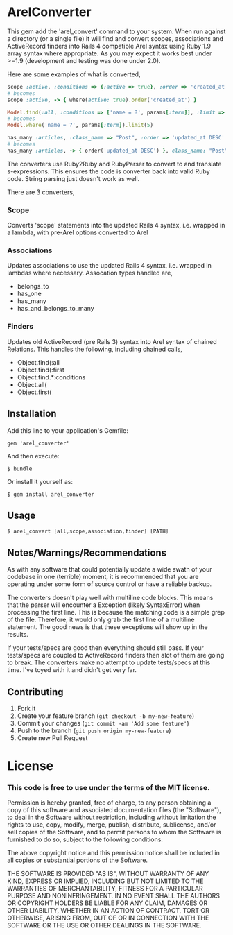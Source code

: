 # ArelConverter

This gem add the 'arel_convert' command to your system. When run against
a directory (or a single file) it will find and convert scopes,
associations and ActiveRecord finders into Rails 4 compatible Arel
syntax using Ruby 1.9 array syntax where appropriate. As you may expect
it works best under >=1.9 (development and testing was done under 2.0).

Here are some examples of what is converted,

```ruby
scope :active, :conditions => {:active => true}, :order => 'created_at'
# becomes
scope :active, -> { where(active: true).order('created_at') }

Model.find(:all, :conditions => ['name = ?', params[:term]], :limit => 5)
# becomes
Model.where('name = ?', params[:term]).limit(5)

has_many :articles, :class_name => "Post", :order => 'updated_at DESC'
# becomes
has_many :articles, -> { order('updated_at DESC') }, class_name: "Post"
```

The converters use Ruby2Ruby and RubyParser to convert to and translate
s-expressions. This ensures the code is converter back into valid Ruby
code. String parsing just doesn't work as well.

There are 3 converters,

### Scope

Converts 'scope' statements into the updated Rails 4 syntax, i.e.
wrapped in a lambda, with pre-Arel options converted to Arel

### Associations

Updates associations to use the updated Rails 4 syntax, i.e. wrapped in
lambdas where necessary. Assocation types handled are,

* belongs_to
* has_one
* has_many
* has_and_belongs_to_many

### Finders

Updates old ActiveRecord (pre Rails 3) syntax into Arel syntax of
chained Relations. This handles the following, including chained calls,

* Object.find(:all
* Object.find(:first
* Object.find.*:conditions
* Object.all(
* Object.first(


## Installation

Add this line to your application's Gemfile:

    gem 'arel_converter'

And then execute:

    $ bundle

Or install it yourself as:

    $ gem install arel_converter

## Usage

    $ arel_convert [all,scope,association,finder] [PATH]

## Notes/Warnings/Recommendations

As with any software that could potentially update a wide swath of your
codebase in one (terrible) moment, it is recommended that you are
operating under some form of source control or have a reliable backup.

The converters doesn't play well with multiline code blocks. This means
that the parser will encounter a Exception (likely SyntaxError) when
processing the first line. This is because the matching code is a simple
grep of the file. Therefore, it would only grab the first line of a
multiline statement. The good news is that these exceptions will show up
in the results.

If your tests/specs are good then everything should still pass. If your
tests/specs are coupled to ActiveRecord finders then alot of them are
going to break. The converters make no attempt to update tests/specs at
this time. I've toyed with it and didn't get very far.


## Contributing

1. Fork it
2. Create your feature branch (`git checkout -b my-new-feature`)
3. Commit your changes (`git commit -am 'Add some feature'`)
4. Push to the branch (`git push origin my-new-feature`)
5. Create new Pull Request

# License

### This code is free to use under the terms of the MIT license.

Permission is hereby granted, free of charge, to any person obtaining
a copy of this software and associated documentation files (the
"Software"), to deal in the Software without restriction, including
without limitation the rights to use, copy, modify, merge, publish,
distribute, sublicense, and/or sell copies of the Software, and to
permit persons to whom the Software is furnished to do so, subject to
the following conditions:

The above copyright notice and this permission notice shall be included
in all copies or substantial portions of the Software.

THE SOFTWARE IS PROVIDED "AS IS", WITHOUT WARRANTY OF ANY KIND,
EXPRESS OR IMPLIED, INCLUDING BUT NOT LIMITED TO THE WARRANTIES OF
MERCHANTABILITY, FITNESS FOR A PARTICULAR PURPOSE AND NONINFRINGEMENT.
IN NO EVENT SHALL THE AUTHORS OR COPYRIGHT HOLDERS BE LIABLE FOR ANY
CLAIM, DAMAGES OR OTHER LIABILITY, WHETHER IN AN ACTION OF CONTRACT,
TORT OR OTHERWISE, ARISING FROM, OUT OF OR IN CONNECTION WITH THE
SOFTWARE OR THE USE OR OTHER DEALINGS IN THE SOFTWARE.

